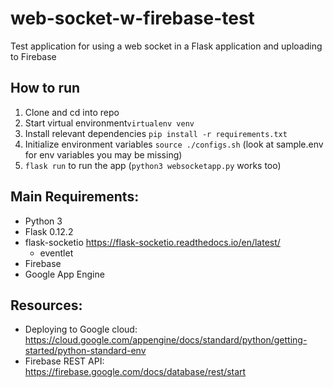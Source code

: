 # web-socket-w-firebase-test
Test application for using a web socket in a Flask application and uploading to Firebase

## How to run
1. Clone and cd into repo
2. Start virtual environment`virtualenv venv`
3. Install relevant dependencies `pip install -r requirements.txt`
4. Initialize environment variables 
`source ./configs.sh` (look at sample.env for env variables you may be missing)
5. `flask run` to run the app (`python3 websocketapp.py` works too)

## Main Requirements:
- Python 3
- Flask 0.12.2
- flask-socketio https://flask-socketio.readthedocs.io/en/latest/
	- eventlet
- Firebase
- Google App Engine

## Resources:
- Deploying to Google cloud:<br>
https://cloud.google.com/appengine/docs/standard/python/getting-started/python-standard-env
- Firebase REST API: <br>
https://firebase.google.com/docs/database/rest/start
